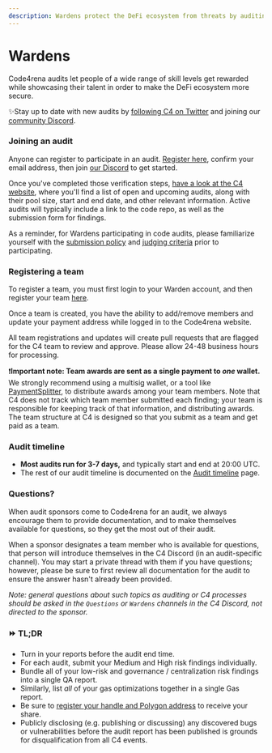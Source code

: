```yaml
---
description: Wardens protect the DeFi ecosystem from threats by auditing code.
---
```


# Wardens

Code4rena audits let people of a wide range of skill levels get rewarded while showcasing their talent in order to make the DeFi ecosystem more secure.

✨Stay up to date with new audits by [following C4 on Twitter](https://twitter.com/code4rena) and joining our [community Discord](https://discord.gg/EY5dvm3evD).

### Joining an audit

Anyone can register to participate in an audit. [Register here](https://code4rena.com/register/account), confirm your email address, then join [our Discord](https://discord.gg/code4rena) to get started. 

Once you've completed those verification steps, [have a look at the C4 website](https://code4rena.com), where you'll find a list of open and upcoming audits, along with their pool size, start and end date, and other relevant information. Active audits will typically include a link to the code repo, as well as the submission form for findings.

As a reminder, for Wardens participating in code audits, please familiarize yourself with the [submission policy](submission-policy.md) and [judging criteria](/awarding/judging-criteria/README.md) prior to participating.

### Registering a team

To register a team, you must first login to your Warden account, and then register your team [here](https://code4rena.com/register/team/).  

Once a team is created, you have the ability to add/remove members and update your payment address while logged in to the Code4rena website.  

All team registrations and updates will create pull requests that are flagged for the C4 team to review and approve. Please allow 24-48 business hours for processing.

❗️**Important note: Team awards are sent as a single payment to *one* wallet.** We strongly recommend using a multisig wallet, or a tool like [PaymentSplitter](https://docs.openzeppelin.com/contracts/4.x/api/finance#PaymentSplitter), to distribute awards among your team members. Note that C4 does not track which team member submitted each finding; your team is responsible for keeping track of that information, and distributing awards. The team structure at C4 is designed so that you submit as a team and get paid as a team.


### Audit timeline

* **Most audits run for 3-7 days,** and typically start and end at 20:00 UTC.
* The rest of our audit timeline is documented on the [Audit timeline](https://docs.code4rena.com/structure/our-process/) page.

### Questions?

When audit sponsors come to Code4rena for an audit, we always encourage them to provide documentation, and to make themselves available for questions, so they get the most out of their audit.

When a sponsor designates a team member who is available for questions, that person will introduce themselves in the C4 Discord (in an audit-specific channel). You may start a private thread with them if you have questions; however, please be sure to first review all documentation for the audit to ensure the answer hasn't already been provided.

*Note: general questions about such topics as auditing or C4 processes should be asked in the `Questions` or `Wardens` channels in the C4 Discord, not directed to the sponsor.*

### ⏩ TL;DR

* Turn in your reports before the audit end time.
* For each audit, submit your Medium and High risk findings individually.
* Bundle all of your low-risk and governance / centralization risk findings into a single QA report. 
* Similarly, list *all* of your gas optimizations together in a single Gas report.
* Be sure to [register your handle and Polygon address](https://code4rena.com/register/account) to receive your share.
* Publicly disclosing (e.g. publishing or discussing) any discovered bugs or vulnerabilities before the audit report has been published is grounds for disqualification from all C4 events.
